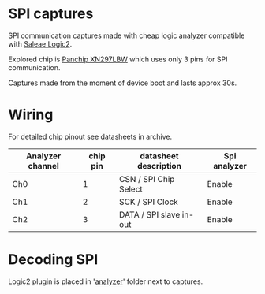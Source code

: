 # SPI captures

SPI communication captures made with cheap logic analyzer compatible with [Saleae Logic2](https://www.saleae.com/pages/downloads).

Explored chip is [Panchip XN297LBW](https://www.panchip.com/static/upload/file/20190916/1568621331607821.pdf) which uses only 3 pins for SPI communication. 

Captures made from the moment of device boot and lasts approx 30s.

# Wiring

For detailed chip pinout see datasheets in archive. 

| Analyzer channel | chip pin | datasheet description   | Spi analyzer |
|------------------|----------|-------------------------|--------------|
| Ch0              | 1        | CSN / SPI Chip Select   | Enable       |
| Ch1              | 2        | SCK / SPI Clock         | Enable       |
| Ch2              | 3        | DATA / SPI slave in-out | Enable       |


# Decoding SPI

Logic2 plugin is placed in '[analyzer](analyzer)' folder next to captures.